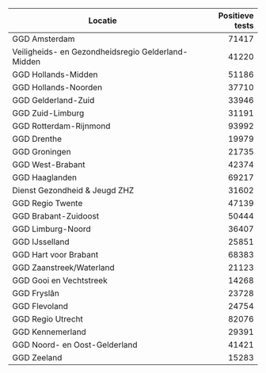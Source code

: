 | Locatie | Positieve tests |
|---------|----------------:|
| GGD Amsterdam                            | 71417 |
| Veiligheids- en Gezondheidsregio Gelderland-Midden | 41220 |
| GGD Hollands-Midden                      | 51186 |
| GGD Hollands-Noorden                     | 37710 |
| GGD Gelderland-Zuid                      | 33946 |
| GGD Zuid-Limburg                         | 31191 |
| GGD Rotterdam-Rijnmond                   | 93992 |
| GGD Drenthe                              | 19979 |
| GGD Groningen                            | 21735 |
| GGD West-Brabant                         | 42374 |
| GGD Haaglanden                           | 69217 |
| Dienst Gezondheid & Jeugd ZHZ            | 31602 |
| GGD Regio Twente                         | 47139 |
| GGD Brabant-Zuidoost                     | 50444 |
| GGD Limburg-Noord                        | 36407 |
| GGD IJsselland                           | 25851 |
| GGD Hart voor Brabant                    | 68383 |
| GGD Zaanstreek/Waterland                 | 21123 |
| GGD Gooi en Vechtstreek                  | 14268 |
| GGD Fryslân                              | 23728 |
| GGD Flevoland                            | 24754 |
| GGD Regio Utrecht                        | 82076 |
| GGD Kennemerland                         | 29391 |
| GGD Noord- en Oost-Gelderland            | 41421 |
| GGD Zeeland                              | 15283 |
